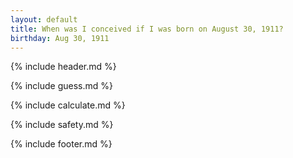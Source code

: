 ```yaml
---
layout: default
title: When was I conceived if I was born on August 30, 1911?
birthday: Aug 30, 1911
---
```


{% include header.md %}

{% include guess.md %}

{% include calculate.md %}

{% include safety.md %}

{% include footer.md %}



